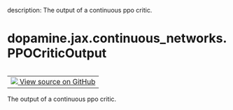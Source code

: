 description: The output of a continuous ppo critic.

<div itemscope itemtype="http://developers.google.com/ReferenceObject">
<meta itemprop="name" content="dopamine.jax.continuous_networks.PPOCriticOutput" />
<meta itemprop="path" content="Stable" />
</div>

# dopamine.jax.continuous_networks.PPOCriticOutput

<!-- Insert buttons and diff -->

<table class="tfo-notebook-buttons tfo-api nocontent" align="left">
<td>
  <a target="_blank" href="https://github.com/google/dopamine/tree/master/dopamine/jax/continuous_networks.py#L61-L64">
    <img src="https://www.tensorflow.org/images/GitHub-Mark-32px.png" />
    View source on GitHub
  </a>
</td>
</table>



The output of a continuous ppo critic.

<!-- Placeholder for "Used in" -->


